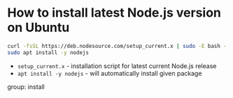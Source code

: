 # How to install latest Node.js version on Ubuntu

```bash
curl -fsSL https://deb.nodesource.com/setup_current.x | sudo -E bash -
sudo apt install -y nodejs
```

- `setup_current.x` - installation script for latest current Node.js release
- `apt install -y nodejs` - will automatically install given package

group: install


